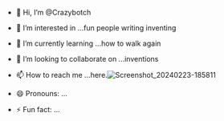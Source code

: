 - 👋 Hi, I’m @Crazybotch
- 👀 I’m interested in ...fun people writing inventing
- 🌱 I’m currently learning ...how to walk again
- 💞️ I’m looking to collaborate on ...inventions
- 📫 How to reach me ...here.![Screenshot_20240223-185811](https://github.com/Crazybotch/Crazybotch/assets/161116689/2adf7f36-f568-421e-9c6c-1fd53e1d23a6)

- 😄 Pronouns: ...
- ⚡ Fun fact: ...

<!---
Crazybotch/Crazybotch is a ✨ special ✨ repository because its `README.md` (this file) appears on your GitHub profile.
You can click the Preview link to take a look at your changes.
--->
